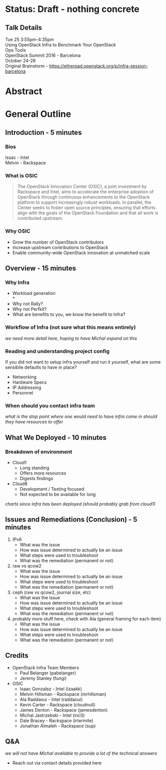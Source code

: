 # Status: Draft - nothing concrete  
## Talk Details  
Tue 25  3:55pm-4:35pm  
Using OpenStack Infra to Benchmark Your OpenStack  
Ops Tools  
OpenStack Summit 2016 - Barcelona  
October 24-28  
Original Brainstorm - https://etherpad.openstack.org/p/infra-session-barcelona  

# Abstract  


# General Outline  
## Introduction - 5 minutes  

### Bios  
Issac - Intel  
Melvin - Rackspace  

### What is OSIC  
> The OpenStack Innovation Center (OSIC), a joint investment by Rackspace and Intel, aims to accelerate the enterprise adoption of OpenStack through continuous enhancements to the OpenStack platform to support increasingly robust workloads. In parallel, the Center seeks to foster open source principles, ensuring that efforts align with the goals of the OpenStack Foundation and that all work is contributed upstream.  

### Why OSIC
* Grow the number of OpenStack contributors  
* Increase upstream contributions to OpenStack  
* Enable community-wide OpenStack innovation at unmatched scale  

## Overview - 15 minutes
### Why Infra
* Workload generation  
    * 
* Why not Rally?  
* Why not Perfkit?
* What are benefits to you, we know the benefit to Infra?

### Workflow of Infra (not sure what this means entirely)
_we need more detail here, hoping to have Michal expand on this_  

### Reading and understanding project config  

If you did not want to setup infra yourself and run it yourself, what are some sensibile defaults to have in place?
* Networking  
* Hardware Specs  
* IP Addressing  
* Personnel  

### When should you contact infra team  
_what is the stop point where one would need to have infra come in should they have resources to offer_  

## What We Deployed - 10 minutes  
### Breakdown of environment  
* Cloud1  
  * Long standing  
  * Offers more resources  
  * Digests findings  
* Cloud8  
  * Development / Testing focused  
  * Not expected to be available for long  

_charts since infra has been deployed (should probably grab from cloud1)_  

## Issues and Remediations (Conclusion) - 5 minutes  
1. IPv6  
    * What was the issue  
    * How was issue determined to actually be an issue  
    * What steps were used to troubleshoot  
    * What was the remediation (permanent or not)  
2. raw vs qcow2  
    * What was the issue  
    * How was issue determined to actually be an issue  
    * What steps were used to troubleshoot  
    * What was the remediation (permanent or not)  
3. ceph (raw vs qcow2, journal size, etc)  
    * What was the issue  
    * How was issue determined to actually be an issue  
    * What steps were used to troubleshoot  
    * What was the remediation (permanent or not)  
4. probably more stuff here, check with Ala (general framing for each item)  
    * What was the issue  
    * How was issue determined to actually be an issue  
    * What steps were used to troubleshoot  
    * What was the remediation (permanent or not)  

## Credits  
* OpenStack Infra Team Members
  * Paul Belanger (pabelanger)
  * Jeremy Stanley (fungi)  
* OSIC
  * Isaac Gonzalez - Intel (izaakk)  
  * Melvin Hillsman - Rackspace (mrhillsman)  
  * Ala Raddaoui - Intel (raddaoui)  
  * Kevin Carter - Rackspace (cloudnull)  
  * James Denton - Rackspace (jamesdenton)  
  * Michal Jastrzebski - Intel (inc0)  
  * Dale Bracey - Rackspace (irtermite)  
  * Jonathan Almaleh - Rackspace (sup)  

## Q&A
_we will not have Michal available to provide a lot of the technical answers_
* Reach out via contact details provided here
